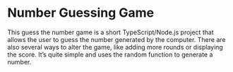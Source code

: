 # Number Guessing Game

This guess the number game is a short TypeScript/Node.js project that allows the user to guess the number generated by the computer. 
There are also several ways to alter the game, like adding more rounds or displaying the score.
 It’s quite simple and uses the random function to generate a number.

